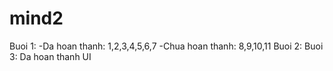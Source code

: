 # mind2
Buoi 1: 
-Da hoan thanh: 1,2,3,4,5,6,7
-Chua hoan thanh: 8,9,10,11
Buoi 2: 
Buoi 3: Da hoan thanh UI

